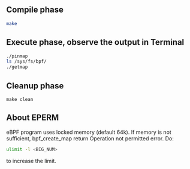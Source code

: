 ## Compile phase
```bash
make
```

## Execute phase, observe the output in Terminal
```bash
./pinmap
ls /sys/fs/bpf/
./getmap
```

## Cleanup phase
```
make clean
```

## About EPERM
eBPF program uses locked memory (default 64k). If memory is not sufficient, bpf_create_map return Operation not permitted error. Do:
```bash
ulimit -l <BIG_NUM>
```
to increase the limit.
